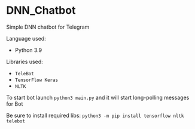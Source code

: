 # DNN_Chatbot
Simple DNN chatbot for Telegram

Language used:
- Python 3.9

Libraries used:
- `TeleBot`
- `TensorFlow Keras`
- `NLTK`

To start bot launch `python3 main.py` and it will start long-polling messages for Bot

Be sure to install required libs: ```python3 -m pip install tensorflow nltk telebot ```
